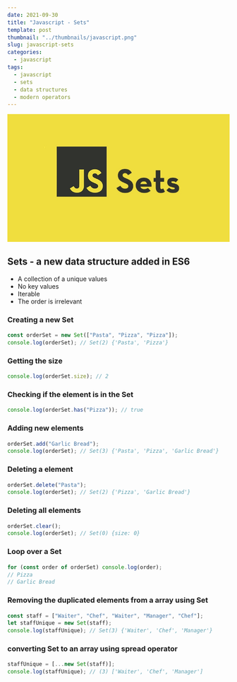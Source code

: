 ```yaml
---
date: 2021-09-30
title: "Javascript - Sets"
template: post
thumbnail: "../thumbnails/javascript.png"
slug: javascript-sets
categories:
  - javascript
tags:
  - javascript
  - sets
  - data structures
  - modern operators
---
```


<img src="../images/sets.png" alt="Event Loop Diagram"/>

## Sets - a new data structure added in ES6

- A collection of a unique values
- No key values
- Iterable
- The order is irrelevant

### Creating a new Set

```javascript
const orderSet = new Set(["Pasta", "Pizza", "Pizza"]);
console.log(orderSet); // Set(2) {'Pasta', 'Pizza'}
```

### Getting the size

```javascript
console.log(orderSet.size); // 2
```

### Checking if the element is in the Set

```javascript
console.log(orderSet.has("Pizza")); // true
```

### Adding new elements

```javascript
orderSet.add("Garlic Bread");
console.log(orderSet); // Set(3) {'Pasta', 'Pizza', 'Garlic Bread'}
```

### Deleting a element

```javascript
orderSet.delete("Pasta");
console.log(orderSet); // Set(2) {'Pizza', 'Garlic Bread'}
```

### Deleting all elements

```javascript
orderSet.clear();
console.log(orderSet); // Set(0) {size: 0}
```

### Loop over a Set

```javascript
for (const order of orderSet) console.log(order);
// Pizza
// Garlic Bread
```

### Removing the duplicated elements from a array using Set

```javascript
const staff = ["Waiter", "Chef", "Waiter", "Manager", "Chef"];
let staffUnique = new Set(staff);
console.log(staffUnique); // Set(3) {'Waiter', 'Chef', 'Manager'}
```

### converting Set to an array using spread operator

```javascript
staffUnique = [...new Set(staff)];
console.log(staffUnique); // (3) ['Waiter', 'Chef', 'Manager']
```
